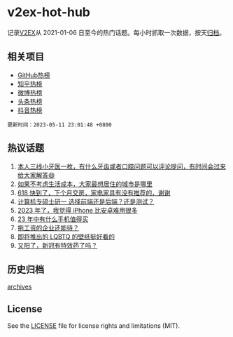 # v2ex-hot-hub

 记录[V2EX](https://www.v2ex.com/)从 2021-01-06 日至今的热门话题。每小时抓取一次数据，按天[归档](archives)。
 
 ## 相关项目

- [GitHub热榜](https://github.com/it985/github-hot-hub)
- [知乎热榜](https://github.com/it985/zhihu-hot-hub)
- [微博热榜](https://github.com/it985/weibo-hot-hub)
- [头条热榜](https://github.com/it985/toutiao-hot-hub)
- [抖音热榜](https://github.com/it985/douyin-hot-hub)


 `更新时间：2023-05-11 23:01:48 +0800`

## 热议话题

1. [本人三线小牙医一枚，有什么牙齿或者口腔问题可以评论提问，有时间会过来给大家解答😄](https://www.v2ex.com/t/939058)
1. [如果不考虑生活成本，大家最想居住的城市是哪里](https://www.v2ex.com/t/939083)
1. [618 快到了，下个月交房，家电家具有没有推荐的，谢谢](https://www.v2ex.com/t/939117)
1. [计算机专硕士研一 选择前端还是后端？还是测试？](https://www.v2ex.com/t/939136)
1. [2023 年了，我觉得 iPhone 比安卓难用很多](https://www.v2ex.com/t/939263)
1. [23 年中有什么手机值得买](https://www.v2ex.com/t/939098)
1. [拖工资的企业还能待？](https://www.v2ex.com/t/939052)
1. [即将推出的 LQBTQ 的壁纸挺好看的](https://www.v2ex.com/t/939129)
1. [又阳了，新冠有特效药了吗？](https://www.v2ex.com/t/939069)

## 历史归档

[archives](archives)

## License

See the [LICENSE](LICENSE) file for license rights and limitations (MIT).
